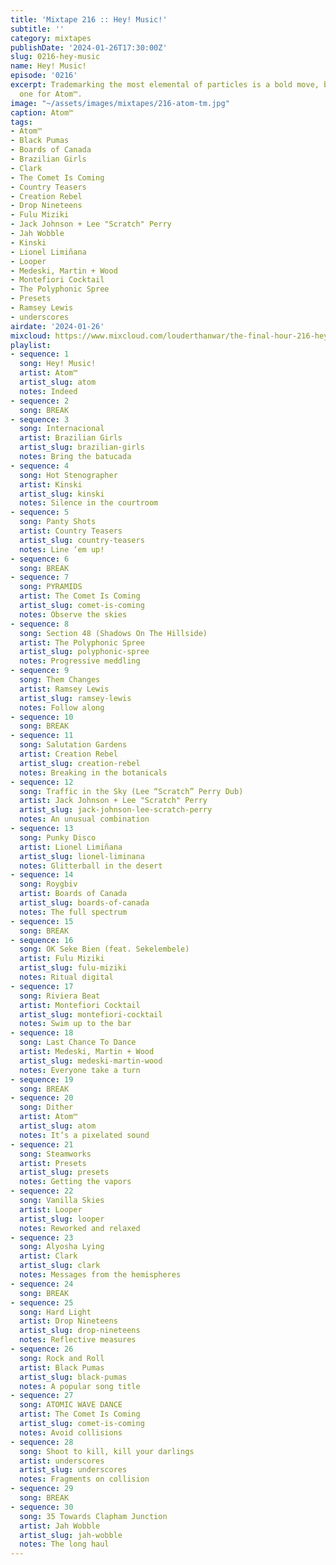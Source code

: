 ```yaml
---
title: 'Mixtape 216 :: Hey! Music!'
subtitle: ''
category: mixtapes
publishDate: '2024-01-26T17:30:00Z'
slug: 0216-hey-music
name: Hey! Music!
episode: '0216'
excerpt: Trademarking the most elemental of particles is a bold move, but a fitting
  one for Atom™.
image: "~/assets/images/mixtapes/216-atom-tm.jpg"
caption: Atom™
tags:
- Atom™
- Black Pumas
- Boards of Canada
- Brazilian Girls
- Clark
- The Comet Is Coming
- Country Teasers
- Creation Rebel
- Drop Nineteens
- Fulu Miziki
- Jack Johnson + Lee "Scratch" Perry
- Jah Wobble
- Kinski
- Lionel Limiñana
- Looper
- Medeski, Martin + Wood
- Montefiori Cocktail
- The Polyphonic Spree
- Presets
- Ramsey Lewis
- underscores
airdate: '2024-01-26'
mixcloud: https://www.mixcloud.com/louderthanwar/the-final-hour-216-hey-music-2024-01-26/
playlist:
- sequence: 1
  song: Hey! Music!
  artist: Atom™
  artist_slug: atom
  notes: Indeed
- sequence: 2
  song: BREAK
- sequence: 3
  song: Internacional
  artist: Brazilian Girls
  artist_slug: brazilian-girls
  notes: Bring the batucada
- sequence: 4
  song: Hot Stenographer
  artist: Kinski
  artist_slug: kinski
  notes: Silence in the courtroom
- sequence: 5
  song: Panty Shots
  artist: Country Teasers
  artist_slug: country-teasers
  notes: Line ‘em up!
- sequence: 6
  song: BREAK
- sequence: 7
  song: PYRAMIDS
  artist: The Comet Is Coming
  artist_slug: comet-is-coming
  notes: Observe the skies
- sequence: 8
  song: Section 48 (Shadows On The Hillside)
  artist: The Polyphonic Spree
  artist_slug: polyphonic-spree
  notes: Progressive meddling
- sequence: 9
  song: Them Changes
  artist: Ramsey Lewis
  artist_slug: ramsey-lewis
  notes: Follow along
- sequence: 10
  song: BREAK
- sequence: 11
  song: Salutation Gardens
  artist: Creation Rebel
  artist_slug: creation-rebel
  notes: Breaking in the botanicals
- sequence: 12
  song: Traffic in the Sky (Lee “Scratch” Perry Dub)
  artist: Jack Johnson + Lee "Scratch" Perry
  artist_slug: jack-johnson-lee-scratch-perry
  notes: An unusual combination
- sequence: 13
  song: Punky Disco
  artist: Lionel Limiñana
  artist_slug: lionel-liminana
  notes: Glitterball in the desert
- sequence: 14
  song: Roygbiv
  artist: Boards of Canada
  artist_slug: boards-of-canada
  notes: The full spectrum
- sequence: 15
  song: BREAK
- sequence: 16
  song: OK Seke Bien (feat. Sekelembele)
  artist: Fulu Miziki
  artist_slug: fulu-miziki
  notes: Ritual digital
- sequence: 17
  song: Riviera Beat
  artist: Montefiori Cocktail
  artist_slug: montefiori-cocktail
  notes: Swim up to the bar
- sequence: 18
  song: Last Chance To Dance
  artist: Medeski, Martin + Wood
  artist_slug: medeski-martin-wood
  notes: Everyone take a turn
- sequence: 19
  song: BREAK
- sequence: 20
  song: Dither
  artist: Atom™
  artist_slug: atom
  notes: It’s a pixelated sound
- sequence: 21
  song: Steamworks
  artist: Presets
  artist_slug: presets
  notes: Getting the vapors
- sequence: 22
  song: Vanilla Skies
  artist: Looper
  artist_slug: looper
  notes: Reworked and relaxed
- sequence: 23
  song: Alyosha Lying
  artist: Clark
  artist_slug: clark
  notes: Messages from the hemispheres
- sequence: 24
  song: BREAK
- sequence: 25
  song: Hard Light
  artist: Drop Nineteens
  artist_slug: drop-nineteens
  notes: Reflective measures
- sequence: 26
  song: Rock and Roll
  artist: Black Pumas
  artist_slug: black-pumas
  notes: A popular song title
- sequence: 27
  song: ATOMIC WAVE DANCE
  artist: The Comet Is Coming
  artist_slug: comet-is-coming
  notes: Avoid collisions
- sequence: 28
  song: Shoot to kill, kill your darlings
  artist: underscores
  artist_slug: underscores
  notes: Fragments on collision
- sequence: 29
  song: BREAK
- sequence: 30
  song: 35 Towards Clapham Junction
  artist: Jah Wobble
  artist_slug: jah-wobble
  notes: The long haul
---
```


